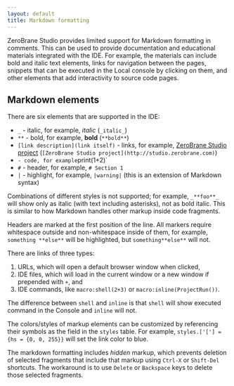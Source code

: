 ```yaml
---
layout: default
title: Markdown formatting
---
```


ZeroBrane Studio provides limited support for Markdown formatting in comments.
This can be used to provide documentation and educational materials integrated
with the IDE. For example, the materials can include bold and italic text
elements, links for navigation between the pages, snippets that can be executed
in the Local console by clicking on them, and other elements that add
interactivity to source code pages.

## Markdown elements 

There are six elements that are supported in the IDE:

- `_` - italic, for example, _italic_ (`_italic_`)
- `**` - bold, for example, **bold** (`**bold**`)
- `[link description](link itself)` - links, for example, [ZeroBrane Studio project](http://studio.zerobrane.com) (`[ZeroBrane Studio project](http://studio.zerobrane.com)`)
- ` - code, for example `print(1+2)`
- `#` - header, for example, `# Section 1`
- `|` - highlight, for example, `|warning|` (this is an extension of Markdown syntax)

Combinations of different styles is not supported; for example, `_**foo**_` will show only as italic (with text including asterisks), not as bold italic. This is similar to how Markdown handles other markup inside code fragments.

Headers are marked at the first position of the line. All markers require whitespace outside and non-whitespace inside of them, for example, `something **else**` will be highlighted, but `something**else**` will not.

There are links of three types:

1. URLs, which will open a default browser window when clicked,
2. IDE files, which will load in the current window or a new window if prepended with `+`, and
3. IDE commands, like `macro:shell(2+3)` or `macro:inline(ProjectRun())`.

The difference between `shell` and `inline` is that `shell` will show executed command in the Console and `inline` will not.

The colors/styles of markup elements can be customized by referencing their symbols as the field in the `styles` table.
For example, `styles.['['] = {hs = {0, 0, 255}}` will set the link color to blue.

The markdown formatting includes _hidden_ markup,
which prevents deletion of selected fragments that include that markup using `Ctrl-X` or `Shift-Del` shortcuts.
The workaround is to use `Delete` or `Backspace` keys to delete those selected fragments.

